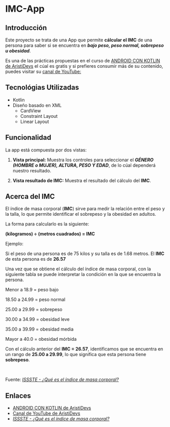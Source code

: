 # IMC-App

## Introducción
Este proyecto se trata de una App que permite __cálcular el IMC__ de una persona para saber si se encuentra en __*bajo peso, peso normal, sobrepeso u obesidad*__.

Es una de las prácticas propuestas en el curso de [ANDROID CON KOTLIN de AristiDevs](https://youtu.be/vJapzH_46a8) el cúal es gratis y si prefieres consumir más de su contenido, puedes visitar su [canal de YouTube:](https://www.youtube.com/@AristiDevs)

## Tecnológias Utilizadas
- Kotlin
- Diseño basado en XML
  - CardView
  - Constraint Layout
  - Linear Layout

## Funcionalidad 
La app está compuesta por dos vistas:

  1. __Vista principal:__ Muestra los controles para seleccionar el __*GÉNERO (HOMBRE o MUJER), ALTURA, PESO Y EDAD*__, de lo cúal dependerá nuestro resultado.

  2. __Vista resultado de IMC:__ Muestra el resultado del cálculo del __IMC__.

## Acerca del IMC
El índice de masa corporal (__IMC__) sirve para medir la relación entre el peso y la talla, lo que  permite identificar el sobrepeso y la obesidad en adultos.
  
La forma para calcularlo es la siguiente:
  
__(kilogramos) ÷ (metros cuadrados) = IMC__
  

Ejemplo:
  
Si el peso de una persona es de 75 kilos y su talla es de 1.68 metros. El __IMC__ de esta persona es de __26.57__ 

Una vez que se obtiene el cálculo del índice de masa corporal, con la siguiente tabla se puede interpretar la condición en la que se encuentra la persona.

Menor a 18.9   = peso bajo

18.50 a 24.99   = peso normal

25.00 a 29.99   = sobrepeso

30.00 a 34.99   = obesidad leve

35.00 a 39.99   = obesidad media

Mayor a 40.0   = obesidad mórbida

Con el cálculo anterior del __IMC = 26.57__, identificamos que se encuentra en un rango de __25.00 a 29.99__, lo que significa que esta persona tiene __sobrepeso__.

<br>

Fuente: [_ISSSTE - ¿Qué es el índice de masa corporal?_](https://www.gob.mx/issste/articulos/que-es-el-indice-de-masa-corporal)

## Enlaces
- [ANDROID CON KOTLIN de AristiDevs](https://youtu.be/vJapzH_46a8)
- [Canal de YouTube de AristiDevs](https://www.youtube.com/@AristiDevs)
- [_ISSSTE - ¿Qué es el índice de masa corporal?_](https://www.gob.mx/issste/articulos/que-es-el-indice-de-masa-corporal)